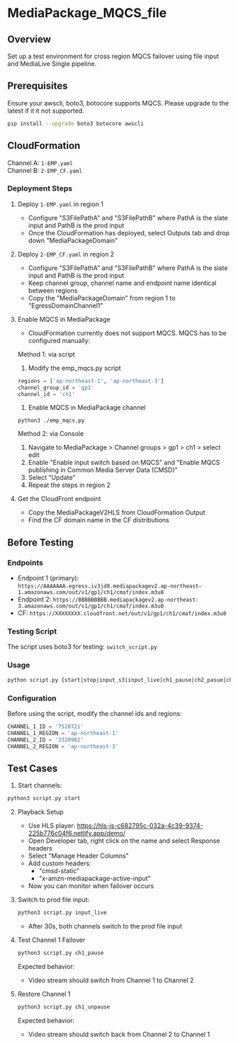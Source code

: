 # MediaPackage_MQCS_file

## Overview

Set up a test environment for cross region MQCS failover using file input and MediaLive Single pipeline.

## Prerequisites

Ensure your awscli, boto3, botocore supports MQCS. Please upgrade to the latest if it it not supported. 

```bash
pip install --upgrade boto3 botocore awscli
```

## CloudFormation

Channel A: `1-EMP.yaml`  
Channel B: `2-EMP_CF.yaml`

### Deployment Steps

1. Deploy `1-EMP.yaml` in region 1
   - Configure "S3FilePathA" and "S3FilePathB" where PathA is the slate input and PathB is the prod input
   - Once the CloudFormation has deployed, select Outputs tab and drop down "MediaPackageDomain"

2. Deploy `2-EMP_CF.yaml` in region 2
   - Configure "S3FilePathA" and "S3FilePathB" where PathA is the slate input and PathB is the prod input
   - Keep channel group, channel name and endpoint name identical between regions
   - Copy the "MediaPackageDomain" from region 1 to "EgressDomainChannel1"

3. Enable MQCS in MediaPackage
   - CloudFormation currently does not support MQCS. MQCS has to be configured manually: 
   
   Method 1: via script
   1. Modify the emp_mqcs.py script
   ```python
   regions = ['ap-northeast-1', 'ap-northeast-3']
   channel_group_id = 'gp1'
   channel_id = 'ch1'
   ```
   1. Enable MQCS in MediaPackage channel
   ```
   python3 ./emp_mqcs.py
   ```

   Method 2: via Console
   1. Navigate to MediaPackage > Channel groups > gp1 > ch1 > select edit
   2. Enable "Enable input switch based on MQCS" and "Enable MQCS publishing in Common Media Server Data (CMSD)"
   3. Select "Update"
   4. Repeat the steps in region 2

4. Get the CloudFront endpoint
   - Copy the MediaPackageV2HLS from CloudFormation Output
   - Find the CF domain name in the CF distributions

## Before Testing

### Endpoints
- Endpoint 1 (primary): `https://AAAAAAA.egress.iv3jd8.mediapackagev2.ap-northeast-1.amazonaws.com/out/v1/gp1/ch1/cmaf/index.m3u8`
- Endpoint 2: `https://BBBBBBBBB.mediapackagev2.ap-northeast-3.amazonaws.com/out/v1/gp1/ch1/cmaf/index.m3u8`
- CF: `https://XXXXXXXX.cloudfront.net/out/v1/gp1/ch1/cmaf/index.m3u8`

### Testing Script

The script uses boto3 for testing: `switch_script.py`

### Usage
```bash
python script.py {start|stop|input_s3|input_live|ch1_pause|ch2_pasue|ch1_unpause|ch2_unpause}
```

### Configuration
Before using the script, modify the channel ids and regions:
```python
CHANNEL_1_ID = '7528721'
CHANNEL_1_REGION = 'ap-northeast-1'
CHANNEL_2_ID = '3320982'
CHANNEL_2_REGION = 'ap-northeast-3'
```

## Test Cases

1. Start channels:
```bash
python3 script.py start
```

2. Playback Setup
   - Use HLS player: https://hls-js-c682795c-032a-4c39-9374-225b776c04f6.netlify.app/demo/
   - Open Developer tab, right click on the name and select Response headers
   - Select "Manage Header Columns"
   - Add custom headers:
     - "cmsd-static"
     - "x-amzn-mediapackage-active-input"
   - Now you can monitor when failover occurs

3. Switch to prod file input:
   ```bash
   python3 script.py input_live
   ```
   - After 30s, both channels switch to the prod file input

4. Test Channel 1 Failover
   ```bash
   python3 script.py ch1_pause
   ```
   Expected behavior:
   - Video stream should switch from Channel 1 to Channel 2

5. Restore Channel 1
   ```bash
   python3 script.py ch1_unpause
   ```
   Expected behavior:
   - Video stream should switch back from Channel 2 to Channel 1
